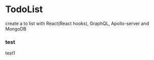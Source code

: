 # TodoList

create a to list with React(React hooks), GraphQL, Apollo-server and MongoDB

### test

test1
